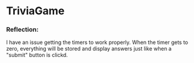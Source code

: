 # TriviaGame


### Reflection: 

I have an issue getting the timers to work properly. When the timer gets to zero, everything will be stored and display answers just like when a "submit" button is clickd. 
